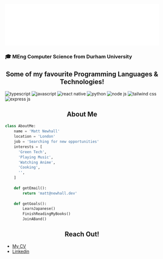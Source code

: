 <p align="center">
  <a href='#'>
    <img src='./assets/banner.svg' />
  </a>
</p>

<h3 align="left">🎓 MEng Computer Science from Durham University</h3>

<h2 align="center">Some of my favourite Programming Languages & Technologies!</h2>

<p align='left'>
  <img src='https://img.icons8.com/fluent/60/000000/typescript.png' alt='typescript' />
  <img src='https://img.icons8.com/fluent/60/000000/javascript.png' alt='javascript' />
  <img src='https://img.icons8.com/color/60/000000/react-native.png' alt='react native' />
  <img src='https://img.icons8.com/fluent/60/000000/python.png' alt='python' />
  <img src='https://img.icons8.com/color/60/000000/nodejs.png' alt='node js' />
  <img src='https://img.icons8.com/color/60/000000/tailwindcss.png' alt='tailwind css' />
  <img src='https://img.icons8.com/color/60/000000/express-js.png' alt='express js' />
</p>

<h2 align="center">About Me</h2>

```python
class AboutMe:
    name = 'Matt Newhall'
    location = 'London'
    job = 'Searching for new opportunities'
    interests = [
      'Green Tech',
      'Playing Music',
      'Watching Anime',
      'Cooking',
      '',
    ]

    def getEmail():
        return 'matt@newhall.dev'

    def getGoals():
        LearnJapanese()
        FinishReadingMyBooks()
        JoinABand()
```

<h2 align="center">Reach Out!</h2>

- [My CV](https://drive.google.com/file/d/12WiYtqGYXfJFCrcRaP8BJjF-19DJg-w4/view?usp=sharing)
- [Linkedin](https://www.linkedin.com/in/matt-newhall)